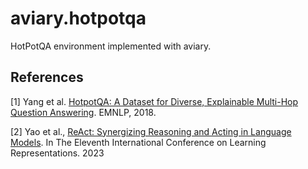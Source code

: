 # aviary.hotpotqa

HotPotQA environment implemented with aviary.

## References

[1] Yang et al. [HotpotQA: A Dataset for Diverse,
Explainable Multi-Hop Question Answering](https://aclanthology.org/D18-1259/). EMNLP, 2018.

[2] Yao et al.,
[ReAct: Synergizing Reasoning and Acting in Language Models](https://openreview.net/forum?id=WE_vluYUL-X).
In The Eleventh International Conference on Learning Representations. 2023
